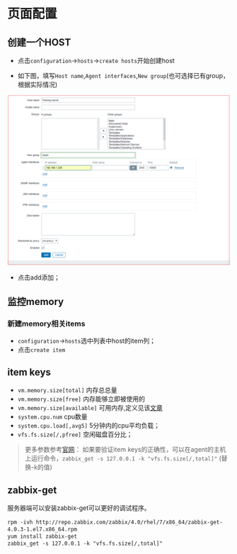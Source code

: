 # 页面配置

## 创建一个HOST

* 点击``configuration``->``hosts``->``create hosts``开始创建host

* 如下图，填写``Host name``,``Agent interfaces``,``New group``(也可选择已有group，根据实际情况)

![](assets/2017-09-11-17-25-45.png)

* 点击add添加；

## 监控memory

### 新建memory相关items


* ``configuration``->``hosts``选中列表中host的item列；
* 点击``create item``

## item keys


* ``vm.memory.size[total]`` 内存总总量
* ``vm.memory.size[free]``  内存能够立即被使用的
* ``vm.memory.size[available]`` 可用内存,定义见该[文章](https://www.zabbix.com/documentation/current/manual/appendix/items/vm.memory.size_params)
* ``system.cpu.num``  cpu数量
* ``system.cpu.load[,avg5]``  5分钟内的cpu平均负载；
* ``vfs.fs.size[/,pfree]`` 空闲磁盘百分比；


> 更多参数参考[官网](https://www.zabbix.com/documentation/current/manual/config/items/itemtypes/zabbix_agent)：
> 如果要验证item keys的正确性，可以在agent的主机上运行命令，``zabbix_get -s 127.0.0.1 -k "vfs.fs.size[/,total]"`` (替换-k的值)


## zabbix-get

服务器端可以安装zabbix-get可以更好的调试程序。
```
rpm -ivh http://repo.zabbix.com/zabbix/4.0/rhel/7/x86_64/zabbix-get-4.0.3-1.el7.x86_64.rpm
yum install zabbix-get
zabbix_get -s 127.0.0.1 -k "vfs.fs.size[/,total]"
```

